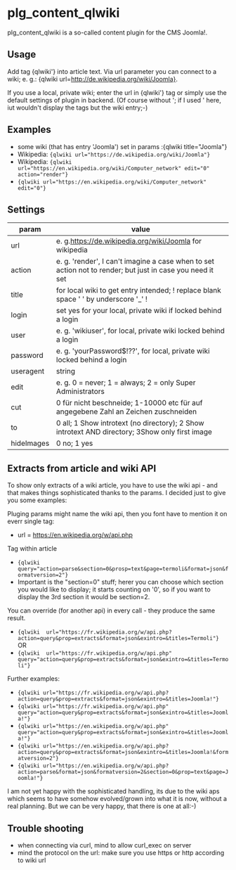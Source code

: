 # plg_content_qlwiki

plg_content_qlwiki is a so-called content plugin for the CMS Joomla!. 

## Usage 
Add tag {qlwiki'} into article text. Via url parameter you can connect to a wiki; e. g.: {qlwiki url=http://de.wikipedia.org/wiki/Joomla}.

If you use a local, private wiki; enter the url in {qlwiki'} tag or simply use the default settings of plugin in backend. (Of course without '; if I used ' here, iut wouldn't display the tags but the wiki entry;-)

## Examples

* some wiki (that has entry 'Joomla') set in params :{qlwiki title="Joomla"}
* Wikipedia: `{qlwiki url="https://de.wikipedia.org/wiki/Joomla"}`
* Wikipedia: `{qlwiki url="https://en.wikipedia.org/wiki/Computer_network" edit="0" action="render"}`
* `{qlwiki url="https://en.wikipedia.org/wiki/Computer_network" edit="0"}`


## Settings

| param | value |
| --- | --- |
url | e. g.https://de.wikipedia.org/wiki/Joomla for wikipedia | or for a local wiki as well like https://wiki.local?title=Joomla or http://wiki.local/Joomla
action | e. g. 'render', I can't imagine a case when to set action not to render; but just in case you need it set
title | for local wiki to get entry intended; ! replace blank space ' ' by underscore '_' !
login | set yes for your local, private wiki if locked behind a login
user | e. g. 'wikiuser', for local, private wiki locked behind a login
password | e. g. 'yourPassword$!??', for local, private wiki locked behind a login
useragent | string
edit | e. g. 0 = never; 1 = always; 2 = only Super Administrators
cut | 0 für nicht beschneide; 1-10000 etc für auf angegebene Zahl an Zeichen zuschneiden
to | 0 all; 1 Show introtext (no directory); 2 Show introtext AND directory; 3Show only first image
hideImages | 0 no; 1 yes

## Extracts from article and wiki API

To show only extracts of a wiki article, you have to use the wiki api - and that makes things sophisticated thanks to the params. I decided just to give you some examples:

Pluging params might name the wiki api, then you font have to mention it on everr single tag:

* url = https://en.wikipedia.org/w/api.php

Tag within article

* `{qlwiki query="action=parse&section=0&prosp=text&page=termoli&format=json&formatversion=2"}`
* Important is the "section=0" stuff; herer you can choose which section you would like to display; it starts counting on '0', so if you want to display the 3rd section it would be section=2.

You can override (for another api) in every call - they produce the same result.

* `{qlwiki  url="https://fr.wikipedia.org/w/api.php?action=query&prop=extracts&format=json&exintro=&titles=Termoli"}`  
OR
* `{qlwiki  url="https://fr.wikipedia.org/w/api.php" query="action=query&prop=extracts&format=json&exintro=&titles=Termoli"}`

Further examples:

* `{qlwiki url="https://fr.wikipedia.org/w/api.php?action=query&prop=extracts&format=json&exintro=&titles=Joomla!"}`
* `{qlwiki url="https://fr.wikipedia.org/w/api.php" query="action=query&prop=extracts&format=json&exintro=&titles=Joomla!"}`
* `{qlwiki url="https://en.wikipedia.org/w/api.php" query="action=query&prop=extracts&format=json&exintro=&titles=Joomla!"}`
* `{qlwiki url="https://en.wikipedia.org/w/api.php?action=query&prop=extracts&format=json&exintro=&titles=Joomla!&formatversion=2"}`
* `{qlwiki url="https://en.wikipedia.org/w/api.php?action=parse&format=json&formatversion=2&section=0&prop=text&page=Joomla!"}`

I am not yet happy with the sophisticated handling, its due to the wiki aps which seems to have somehow evolved/grown into what it is now, without a real planning. But we can be very happy, that there is one at all:-)

## Trouble shooting

* when connecting via curl, mind to allow curl_exec on server
* mind the protocol on the url: make sure you use https or http according to wiki url
